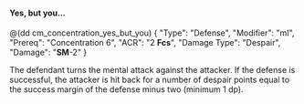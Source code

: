 #### Yes, but you...


@(dd cm_concentration_yes_but_you)
{ "Type": "Defense",
	"Modifier": "mI",
	"Prereq": "Concentration 6",
	"ACR": "2 **Fcs**",
	"Damage Type": "Despair",
	"Damage": "__SM__-2"
}

The defendant turns the mental attack against the attacker.
If the defense is successful, the attacker is hit back for a
number of despair points equal to the success margin
of the defense minus two (minimum 1 dp).
